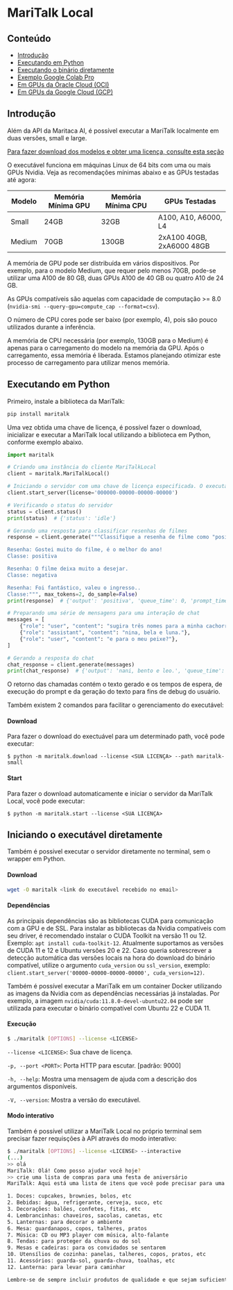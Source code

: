 
# MariTalk Local

## Conteúdo

  - [Introdução](#introduçãoo)
  - [Executando em Python](#executando-em-python)
  - [Executando o binário diretamente](#executando-o-binário-diretamente)
  - [Exemplo Google Colab Pro](https://github.com/maritaca-ai/maritalk-api/blob/main/examples/local/colab-pro.ipynb)
  - [Em GPUs da Oracle Cloud (OCI)](https://github.com/maritaca-ai/maritalk-api/blob/main/examples/local/oracle-cloud.md)
  - [Em GPUs da Google Cloud (GCP)](https://github.com/maritaca-ai/maritalk-api/blob/main/examples/local/google-cloud.md)


## Introdução

Além da API da Maritaca AI, é possível executar a MariTalk localmente em duas versões, small e large.

[Para fazer download dos modelos e obter uma licença, consulte esta seção](https://maritaca.ai/#maritalk-local)


O executável funciona em máquinas Linux de 64 bits com uma ou mais GPUs Nvidia. Veja as recomendações mínimas abaixo e as GPUs testadas até agora:

| Modelo | Memória Mínima GPU | Memória Mínima CPU | GPUs Testadas |
|--|--|--|--|
| Small | 24GB | 32GB | A100, A10, A6000, L4 |
| Medium | 70GB | 130GB | 2xA100 40GB, 2xA6000 48GB |

A memória de GPU pode ser distribuída em vários dispositivos. Por exemplo, para o modelo Medium, que requer pelo menos 70GB, pode-se utilizar uma A100 de 80 GB, duas GPUs A100 de 40 GB ou quatro A10 de 24 GB.

As GPUs compatíveis são aquelas com capacidade de computação >= 8.0 (`nvidia-smi --query-gpu=compute_cap --format=csv`).

O número de CPU cores pode ser baixo (por exemplo, 4), pois são pouco utilizados durante a inferência.

A memória de CPU necessária (por exemplo, 130GB para o Medium) é apenas para o carregamento do modelo na memória da GPU. Após o carregamento, essa memória é liberada. Estamos planejando otimizar este processo de carregamento para utilizar menos memória.

## Executando em Python

Primeiro, instale a biblioteca da MariTalk:
```bash
pip install maritalk
```

Uma vez obtida uma chave de licença, é possível fazer o download, inicializar e executar a MariTalk local utilizando a biblioteca em Python, conforme exemplo abaixo.

```python
import maritalk

# Criando uma instância do cliente MariTalkLocal
client = maritalk.MariTalkLocal()

# Iniciando o servidor com uma chave de licença especificada. O executável será baixado em ~/bin/maritalk
client.start_server(license='000000-00000-00000-00000')

# Verificando o status do servidor
status = client.status()
print(status)  # {'status': 'idle'}

# Gerando uma resposta para classificar resenhas de filmes
response = client.generate("""Classifique a resenha de filme como "positiva" ou "negativa".

Resenha: Gostei muito do filme, é o melhor do ano!
Classe: positiva

Resenha: O filme deixa muito a desejar.
Classe: negativa

Resenha: Foi fantástico, valeu o ingresso..
Classe:""", max_tokens=2, do_sample=False)
print(response)  # {'output': 'positiva', 'queue_time': 0, 'prompt_time': 158, 'generation_time': 9}

# Preparando uma série de mensagens para uma interação de chat
messages = [
    {"role": "user", "content": "sugira três nomes para a minha cachorra"},
    {"role": "assistant", "content": "nina, bela e luna."},
    {"role": "user", "content": "e para o meu peixe?"},
]

# Gerando a resposta do chat
chat_response = client.generate(messages)
print(chat_response)  # {'output': 'nani, bento e leo.', 'queue_time': 0, 'prompt_time': 185, 'generation_time': 127}
```

O retorno das chamadas contém o texto gerado e os tempos de espera, de execução do prompt e da geração do texto para fins de debug do usuário.

Também existem 2 comandos para facilitar o gerenciamento do executável:

#### Download

Para fazer o download do exectuável para um determinado path, você pode executar:

```console
$ python -m maritalk.download --license <SUA LICENÇA> --path maritalk-small
```

#### Start

Para fazer o download automaticamente e iniciar o servidor da MariTalk Local, você pode executar:

```console
$ python -m maritalk.start --license <SUA LICENÇA>
```


## Iniciando o executável diretamente

Também é possivel executar o servidor diretamente no terminal, sem o wrapper em Python.

#### Download
```bash
wget -O maritalk <link do executável recebido no email>
```

#### Dependências

As principais dependências são as bibliotecas CUDA para comunicação com a GPU e de SSL. Para instalar as bibliotecas da Nvidia compatíveis com seu driver, é recomendado instalar o CUDA Toolkit na versão 11 ou 12. Exemplo: `apt install cuda-toolkit-12`. Atualmente suportamos as versões de CUDA 11 e 12 e Ubuntu versões 20 e 22. Caso queria sobrescrever a detecção automática das versões locais na hora do download do binário compatível, utilize o argumento `cuda_version` ou `ssl_version`, exemplo: `client.start_server('00000-00000-00000-00000', cuda_version=12)`.

Também é possível executar a MariTalk em um container Docker utilizando as imagens da Nvidia com as dependências necessárias já instaladas. Por exemplo, a imagem `nvidia/cuda:11.8.0-devel-ubuntu22.04` pode ser utilizada para executar o binário compatível com Ubuntu 22 e CUDA 11.

#### Execução

```bash
$ ./maritalk [OPTIONS] --license <LICENSE>
```

`--license <LICENSE>`: Sua chave de licença.

`-p, --port <PORT>`: Porta HTTP para escutar. [padrão: 9000]

`-h, --help`: Mostra uma mensagem de ajuda com a descrição dos argumentos disponíveis.

`-V, --version`: Mostra a versão do executável.

#### Modo interativo

Também é possível utilizar a MariTalk Local no próprio terminal sem precisar fazer requisções à API através do modo interativo:

```bash
$ ./maritalk [OPTIONS] --license <LICENSE> --interactive
(...)
>> olá
MariTalk: Olá! Como posso ajudar você hoje?
>> crie uma lista de compras para uma festa de aniversário
MariTalk: Aqui está uma lista de itens que você pode precisar para uma festa de aniversário:

1. Doces: cupcakes, brownies, bolos, etc
2. Bebidas: água, refrigerante, cerveja, suco, etc
3. Decorações: balões, confetes, fitas, etc
4. Lembrancinhas: chaveiros, sacolas, canetas, etc
5. Lanternas: para decorar o ambiente
6. Mesa: guardanapos, copos, talheres, pratos
7. Música: CD ou MP3 player com música, alto-falante
8. Tendas: para proteger da chuva ou do sol
9. Mesas e cadeiras: para os convidados se sentarem
10. Utensílios de cozinha: panelas, talheres, copos, pratos, etc
11. Acessórios: guarda-sol, guarda-chuva, toalhas, etc
12. Lanterna: para levar para caminhar

Lembre-se de sempre incluir produtos de qualidade e que sejam suficientes para atender a todos os convidados.
```

